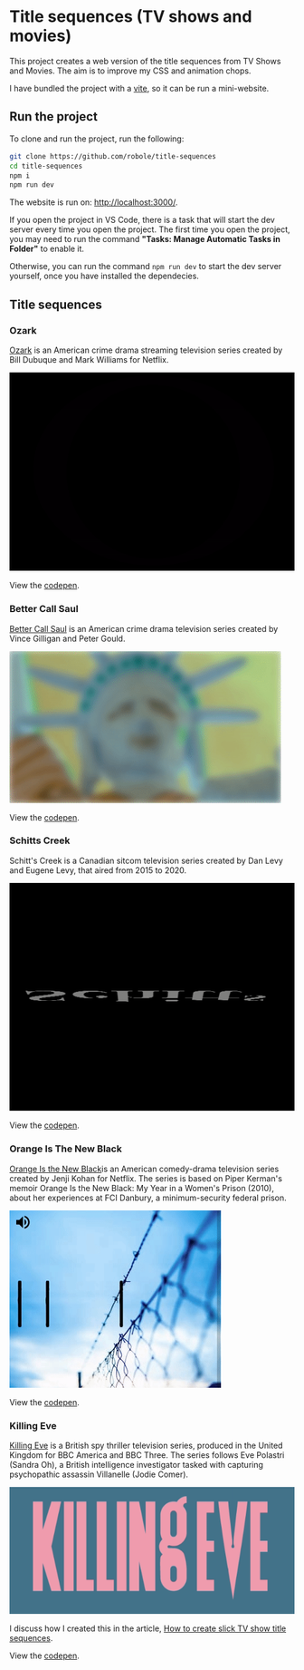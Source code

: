 # Title sequences (TV shows and movies)

This project creates a web version of the title sequences from TV Shows and Movies. The aim is to improve my CSS and animation chops.

I have bundled the project with a [vite](https://vitejs.dev/), so it can be run a mini-website.

## Run the project

To clone and run the project, run the following:

```bash
git clone https://github.com/robole/title-sequences
cd title-sequences
npm i
npm run dev
```

The website is run on: <http://localhost:3000/>.

If you open the project in VS Code, there is a task that will start the dev server every time you open the project. The first time you open the project, you may need to run the command **"Tasks: Manage Automatic Tasks in Folder"** to enable it.

Otherwise, you can run the command `npm run dev` to start the dev server yourself, once you have installed the dependecies.

## Title sequences

### Ozark

[Ozark](<https://en.wikipedia.org/wiki/Ozark_(TV_series)>) is an American crime drama streaming television series created by Bill Dubuque and Mark Williams for Netflix.

![screenshot Ozark title](ozark/img/screenshot.gif)

View the [codepen](https://codepen.io/robjoeol/full/yLVZbwQ).

### Better Call Saul

[Better Call Saul](https://en.wikipedia.org/wiki/Better_Call_Saul) is an American crime drama television series created by Vince Gilligan and Peter Gould.

![screenshot Better Call Saul title](better-call-saul/img/screenshot.gif)

View the [codepen](https://codepen.io/robjoeol/full/rNWRoBO).

### Schitts Creek

Schitt's Creek is a Canadian sitcom television series created by Dan Levy and Eugene Levy, that aired from 2015 to 2020.

![screenshot schitts creek](schitts-creek/img/screenshot.gif)

View the [codepen](https://codepen.io/robjoeol/full/dypyEdJ).

### Orange Is The New Black

[Orange Is the New Black](https://en.wikipedia.org/wiki/Orange_Is_the_New_Black)is an American comedy-drama television series created by Jenji Kohan for Netflix. The series is based on Piper Kerman's memoir Orange Is the New Black: My Year in a Women's Prison (2010), about her experiences at FCI Danbury, a minimum-security federal prison.

![screenshot Orange Is The New Black](orange-is-the-new-black/original/img/screenshot.gif)

View the [codepen](https://codepen.io/robjoeol/full/VwKLPRR).

### Killing Eve

[Killing Eve](https://en.wikipedia.org/wiki/Killing_Eve) is a British spy thriller television series, produced in the United Kingdom for BBC America and BBC Three. The series follows Eve Polastri (Sandra Oh), a British intelligence investigator tasked with capturing psychopathic assassin Villanelle (Jodie Comer).

![screenshot Killing Eve title](killing-eve/img/demo.gif)

I discuss how I created this in the article, [How to create slick TV show title sequences](https://www.roboleary.net/2020/12/24/title-sequences.html).

View the [codepen](https://codepen.io/robjoeol/full/gOwGojN).
